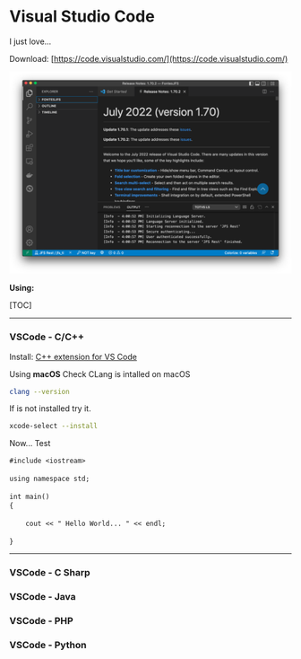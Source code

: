 # Visual Studio Code

I just love...

Download: [https://code.visualstudio.com/](https://code.visualstudio.com/)

![](./images/001-VSCode.png)

**Using:**

[TOC]


---


### VSCode - C/C++

Install: [C++ extension for VS Code](https://marketplace.visualstudio.com/items?itemName=ms-vscode.cpptools)

Using **macOS**
Check CLang is intalled on macOS
```bash
clang --version
```
If is not installed try it.
```bash
xcode-select --install
```
Now... Test

```clang
#include <iostream>

using namespace std;

int main()
{

    cout << " Hello World... " << endl;

}

```

---


### VSCode - C Sharp


### VSCode - Java


### VSCode - PHP


### VSCode - Python

